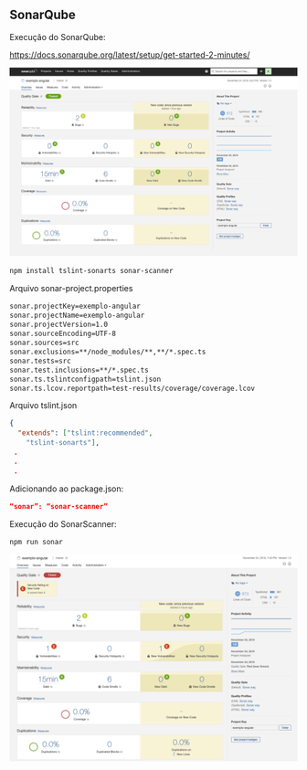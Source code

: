 ## SonarQube

Execução do SonarQube:

https://docs.sonarqube.org/latest/setup/get-started-2-minutes/



![image-20191124191547651](assets/image-20191124191547651.png)

```bash
npm install tslint-sonarts sonar-scanner
```



Arquivo sonar-project.properties

```properties
sonar.projectKey=exemplo-angular
sonar.projectName=exemplo-angular
sonar.projectVersion=1.0
sonar.sourceEncoding=UTF-8
sonar.sources=src
sonar.exclusions=**/node_modules/**,**/*.spec.ts
sonar.tests=src
sonar.test.inclusions=**/*.spec.ts
sonar.ts.tslintconfigpath=tslint.json
sonar.ts.lcov.reportpath=test-results/coverage/coverage.lcov
```

Arquivo tslint.json

```json
{
  "extends": ["tslint:recommended",
    "tslint-sonarts"],
 .
 .
 .
```

Adicionando ao package.json:

```json
“sonar”: “sonar-scanner”
```



Execução do SonarScanner:

```bash
npm run sonar
```

![image-20191124194427977](assets/image-20191124194427977.png)